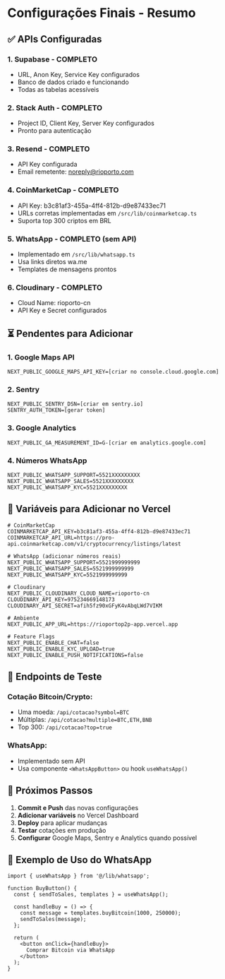 # Configurações Finais - Resumo

## ✅ APIs Configuradas

### 1. **Supabase** - COMPLETO
- URL, Anon Key, Service Key configurados
- Banco de dados criado e funcionando
- Todas as tabelas acessíveis

### 2. **Stack Auth** - COMPLETO
- Project ID, Client Key, Server Key configurados
- Pronto para autenticação

### 3. **Resend** - COMPLETO
- API Key configurada
- Email remetente: noreply@rioporto.com

### 4. **CoinMarketCap** - COMPLETO
- API Key: b3c81af3-455a-4ff4-812b-d9e87433ec71
- URLs corretas implementadas em `/src/lib/coinmarketcap.ts`
- Suporta top 300 criptos em BRL

### 5. **WhatsApp** - COMPLETO (sem API)
- Implementado em `/src/lib/whatsapp.ts`
- Usa links diretos wa.me
- Templates de mensagens prontos

### 6. **Cloudinary** - COMPLETO
- Cloud Name: rioporto-cn
- API Key e Secret configurados

## ⏳ Pendentes para Adicionar

### 1. **Google Maps API**
```env
NEXT_PUBLIC_GOOGLE_MAPS_API_KEY=[criar no console.cloud.google.com]
```

### 2. **Sentry**
```env
NEXT_PUBLIC_SENTRY_DSN=[criar em sentry.io]
SENTRY_AUTH_TOKEN=[gerar token]
```

### 3. **Google Analytics**
```env
NEXT_PUBLIC_GA_MEASUREMENT_ID=G-[criar em analytics.google.com]
```

### 4. **Números WhatsApp**
```env
NEXT_PUBLIC_WHATSAPP_SUPPORT=5521XXXXXXXXX
NEXT_PUBLIC_WHATSAPP_SALES=5521XXXXXXXXX
NEXT_PUBLIC_WHATSAPP_KYC=5521XXXXXXXXX
```

## 📝 Variáveis para Adicionar no Vercel

```env
# CoinMarketCap
COINMARKETCAP_API_KEY=b3c81af3-455a-4ff4-812b-d9e87433ec71
COINMARKETCAP_API_URL=https://pro-api.coinmarketcap.com/v1/cryptocurrency/listings/latest

# WhatsApp (adicionar números reais)
NEXT_PUBLIC_WHATSAPP_SUPPORT=5521999999999
NEXT_PUBLIC_WHATSAPP_SALES=5521999999999
NEXT_PUBLIC_WHATSAPP_KYC=5521999999999

# Cloudinary
NEXT_PUBLIC_CLOUDINARY_CLOUD_NAME=rioporto-cn
CLOUDINARY_API_KEY=975234669148173
CLOUDINARY_API_SECRET=afih5fz90xGFyK4vAbqLWd7VIKM

# Ambiente
NEXT_PUBLIC_APP_URL=https://rioportop2p-app.vercel.app

# Feature Flags
NEXT_PUBLIC_ENABLE_CHAT=false
NEXT_PUBLIC_ENABLE_KYC_UPLOAD=true
NEXT_PUBLIC_ENABLE_PUSH_NOTIFICATIONS=false
```

## 🧪 Endpoints de Teste

### Cotação Bitcoin/Crypto:
- Uma moeda: `/api/cotacao?symbol=BTC`
- Múltiplas: `/api/cotacao?multiple=BTC,ETH,BNB`
- Top 300: `/api/cotacao?top=true`

### WhatsApp:
- Implementado sem API
- Usa componente `<WhatsAppButton>` ou hook `useWhatsApp()`

## 🚀 Próximos Passos

1. **Commit e Push** das novas configurações
2. **Adicionar variáveis** no Vercel Dashboard
3. **Deploy** para aplicar mudanças
4. **Testar** cotações em produção
5. **Configurar** Google Maps, Sentry e Analytics quando possível

## 📱 Exemplo de Uso do WhatsApp

```tsx
import { useWhatsApp } from '@/lib/whatsapp';

function BuyButton() {
  const { sendToSales, templates } = useWhatsApp();
  
  const handleBuy = () => {
    const message = templates.buyBitcoin(1000, 250000);
    sendToSales(message);
  };
  
  return (
    <button onClick={handleBuy}>
      Comprar Bitcoin via WhatsApp
    </button>
  );
}
```